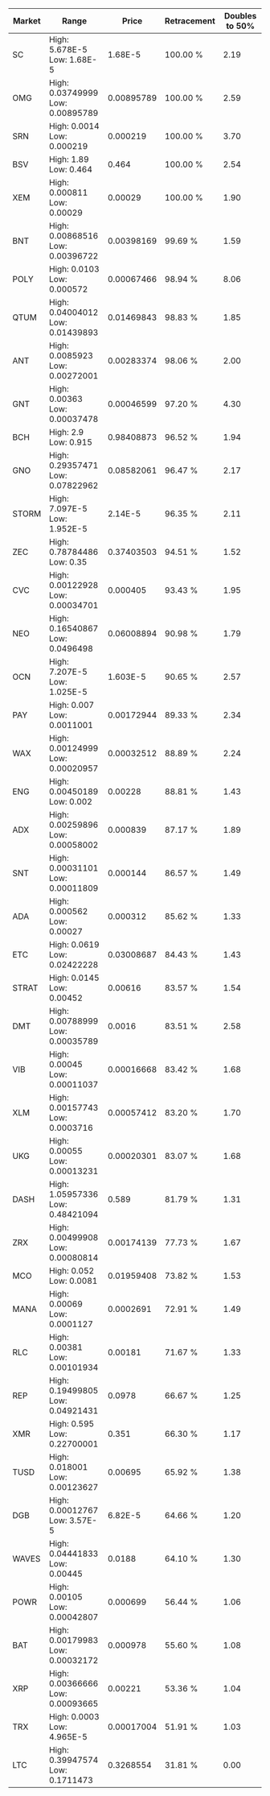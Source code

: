 | Market | Range | Price| Retracement | Doubles to 50% |
| --- | --- | --- | --- | --- |
| SC | High: 5.678E-5<br />Low: 1.68E-5 | 1.68E-5 | 100.00 % | 2.19 |
| OMG | High: 0.03749999<br />Low: 0.00895789 | 0.00895789 | 100.00 % | 2.59 |
| SRN | High: 0.0014<br />Low: 0.000219 | 0.000219 | 100.00 % | 3.70 |
| BSV | High: 1.89<br />Low: 0.464 | 0.464 | 100.00 % | 2.54 |
| XEM | High: 0.000811<br />Low: 0.00029 | 0.00029 | 100.00 % | 1.90 |
| BNT | High: 0.00868516<br />Low: 0.00396722 | 0.00398169 | 99.69 % | 1.59 |
| POLY | High: 0.0103<br />Low: 0.000572 | 0.00067466 | 98.94 % | 8.06 |
| QTUM | High: 0.04004012<br />Low: 0.01439893 | 0.01469843 | 98.83 % | 1.85 |
| ANT | High: 0.0085923<br />Low: 0.00272001 | 0.00283374 | 98.06 % | 2.00 |
| GNT | High: 0.00363<br />Low: 0.00037478 | 0.00046599 | 97.20 % | 4.30 |
| BCH | High: 2.9<br />Low: 0.915 | 0.98408873 | 96.52 % | 1.94 |
| GNO | High: 0.29357471<br />Low: 0.07822962 | 0.08582061 | 96.47 % | 2.17 |
| STORM | High: 7.097E-5<br />Low: 1.952E-5 | 2.14E-5 | 96.35 % | 2.11 |
| ZEC | High: 0.78784486<br />Low: 0.35 | 0.37403503 | 94.51 % | 1.52 |
| CVC | High: 0.00122928<br />Low: 0.00034701 | 0.000405 | 93.43 % | 1.95 |
| NEO | High: 0.16540867<br />Low: 0.0496498 | 0.06008894 | 90.98 % | 1.79 |
| OCN | High: 7.207E-5<br />Low: 1.025E-5 | 1.603E-5 | 90.65 % | 2.57 |
| PAY | High: 0.007<br />Low: 0.0011001 | 0.00172944 | 89.33 % | 2.34 |
| WAX | High: 0.00124999<br />Low: 0.00020957 | 0.00032512 | 88.89 % | 2.24 |
| ENG | High: 0.00450189<br />Low: 0.002 | 0.00228 | 88.81 % | 1.43 |
| ADX | High: 0.00259896<br />Low: 0.00058002 | 0.000839 | 87.17 % | 1.89 |
| SNT | High: 0.00031101<br />Low: 0.00011809 | 0.000144 | 86.57 % | 1.49 |
| ADA | High: 0.000562<br />Low: 0.00027 | 0.000312 | 85.62 % | 1.33 |
| ETC | High: 0.0619<br />Low: 0.02422228 | 0.03008687 | 84.43 % | 1.43 |
| STRAT | High: 0.0145<br />Low: 0.00452 | 0.00616 | 83.57 % | 1.54 |
| DMT | High: 0.00788999<br />Low: 0.00035789 | 0.0016 | 83.51 % | 2.58 |
| VIB | High: 0.00045<br />Low: 0.00011037 | 0.00016668 | 83.42 % | 1.68 |
| XLM | High: 0.00157743<br />Low: 0.0003716 | 0.00057412 | 83.20 % | 1.70 |
| UKG | High: 0.00055<br />Low: 0.00013231 | 0.00020301 | 83.07 % | 1.68 |
| DASH | High: 1.05957336<br />Low: 0.48421094 | 0.589 | 81.79 % | 1.31 |
| ZRX | High: 0.00499908<br />Low: 0.00080814 | 0.00174139 | 77.73 % | 1.67 |
| MCO | High: 0.052<br />Low: 0.0081 | 0.01959408 | 73.82 % | 1.53 |
| MANA | High: 0.00069<br />Low: 0.0001127 | 0.0002691 | 72.91 % | 1.49 |
| RLC | High: 0.00381<br />Low: 0.00101934 | 0.00181 | 71.67 % | 1.33 |
| REP | High: 0.19499805<br />Low: 0.04921431 | 0.0978 | 66.67 % | 1.25 |
| XMR | High: 0.595<br />Low: 0.22700001 | 0.351 | 66.30 % | 1.17 |
| TUSD | High: 0.018001<br />Low: 0.00123627 | 0.00695 | 65.92 % | 1.38 |
| DGB | High: 0.00012767<br />Low: 3.57E-5 | 6.82E-5 | 64.66 % | 1.20 |
| WAVES | High: 0.04441833<br />Low: 0.00445 | 0.0188 | 64.10 % | 1.30 |
| POWR | High: 0.00105<br />Low: 0.00042807 | 0.000699 | 56.44 % | 1.06 |
| BAT | High: 0.00179983<br />Low: 0.00032172 | 0.000978 | 55.60 % | 1.08 |
| XRP | High: 0.00366666<br />Low: 0.00093665 | 0.00221 | 53.36 % | 1.04 |
| TRX | High: 0.0003<br />Low: 4.965E-5 | 0.00017004 | 51.91 % | 1.03 |
| LTC | High: 0.39947574<br />Low: 0.1711473 | 0.3268554 | 31.81 % | 0.00 |
